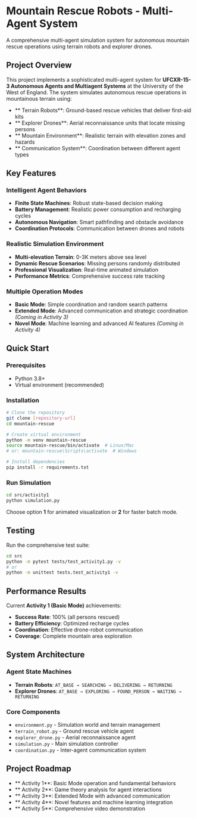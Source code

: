 # Mountain Rescue Robots - Multi-Agent System

A comprehensive multi-agent simulation system for autonomous mountain rescue operations using terrain robots and explorer drones.

##  **Project Overview**

This project implements a sophisticated multi-agent system for **UFCXR-15-3 Autonomous Agents and Multiagent Systems** at the University of the West of England. The system simulates autonomous rescue operations in mountainous terrain using:

- ** Terrain Robots**: Ground-based rescue vehicles that deliver first-aid kits
- ** Explorer Drones**: Aerial reconnaissance units that locate missing persons
- ** Mountain Environment**: Realistic terrain with elevation zones and hazards
- ** Communication System**: Coordination between different agent types

##  **Key Features**

### **Intelligent Agent Behaviors**
- **Finite State Machines**: Robust state-based decision making
- **Battery Management**: Realistic power consumption and recharging cycles
- **Autonomous Navigation**: Smart pathfinding and obstacle avoidance
- **Coordination Protocols**: Communication between drones and robots

### **Realistic Simulation Environment**
- **Multi-elevation Terrain**: 0-3K meters above sea level
- **Dynamic Rescue Scenarios**: Missing persons randomly distributed
- **Professional Visualization**: Real-time animated simulation
- **Performance Metrics**: Comprehensive success rate tracking

### **Multiple Operation Modes**
- **Basic Mode**: Simple coordination and random search patterns
- **Extended Mode**: Advanced communication and strategic coordination *(Coming in Activity 3)*
- **Novel Mode**: Machine learning and advanced AI features *(Coming in Activity 4)*

##  **Quick Start**

### **Prerequisites**
- Python 3.8+
- Virtual environment (recommended)

### **Installation**
```bash
# Clone the repository
git clone [repository-url]
cd mountain-rescue

# Create virtual environment
python -m venv mountain-rescue
source mountain-rescue/bin/activate  # Linux/Mac
# or: mountain-rescue\Scripts\activate  # Windows

# Install dependencies
pip install -r requirements.txt
```

### **Run Simulation**
```bash
cd src/activity1
python simulation.py
```

Choose option **1** for animated visualization or **2** for faster batch mode.

##  **Testing**

Run the comprehensive test suite:
```bash
cd src
python -m pytest tests/test_activity1.py -v
# or
python -m unittest tests.test_activity1 -v
```

##  **Performance Results**

Current **Activity 1 (Basic Mode)** achievements:
- **Success Rate**: 100% (all persons rescued)
- **Battery Efficiency**: Optimized recharge cycles
- **Coordination**: Effective drone-robot communication
- **Coverage**: Complete mountain area exploration

##  **System Architecture**

### **Agent State Machines**
- **Terrain Robots**: `AT_BASE → SEARCHING → DELIVERING → RETURNING`
- **Explorer Drones**: `AT_BASE → EXPLORING → FOUND_PERSON → WAITING → RETURNING`

### **Core Components**
- `environment.py` - Simulation world and terrain management
- `terrain_robot.py` - Ground rescue vehicle agent
- `explorer_drone.py` - Aerial reconnaissance agent
- `simulation.py` - Main simulation controller
- `coordination.py` - Inter-agent communication system

##  **Project Roadmap**

- ** Activity 1**: Basic Mode operation and fundamental behaviors
- ** Activity 2**: Game theory analysis for agent interactions
- ** Activity 3**: Extended Mode with advanced communication
- ** Activity 4**: Novel features and machine learning integration
- ** Activity 5**: Comprehensive video demonstration

